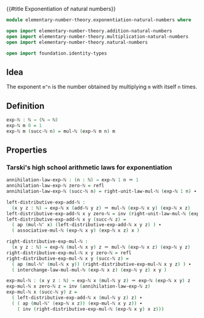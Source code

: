 {{#title  Exponentiation of natural numbers}}

```agda
module elementary-number-theory.exponentiation-natural-numbers where

open import elementary-number-theory.addition-natural-numbers
open import elementary-number-theory.multiplication-natural-numbers
open import elementary-number-theory.natural-numbers

open import foundation.identity-types
```

## Idea

The exponent `m^n` is the number obtained by multiplying `m` with itself `n` times.

## Definition

```agda
exp-ℕ : ℕ → (ℕ → ℕ)
exp-ℕ m 0 = 1
exp-ℕ m (succ-ℕ n) = mul-ℕ (exp-ℕ m n) m
```

## Properties

### Tarski's high school arithmetic laws for exponentiation

```agda
annihilation-law-exp-ℕ : (n : ℕ) → exp-ℕ 1 n ＝ 1
annihilation-law-exp-ℕ zero-ℕ = refl
annihilation-law-exp-ℕ (succ-ℕ n) = right-unit-law-mul-ℕ (exp-ℕ 1 n) ∙ annihilation-law-exp-ℕ n

left-distributive-exp-add-ℕ :
  (x y z : ℕ) → exp-ℕ x (add-ℕ y z) ＝ mul-ℕ (exp-ℕ x y) (exp-ℕ x z)
left-distributive-exp-add-ℕ x y zero-ℕ = inv (right-unit-law-mul-ℕ (exp-ℕ x y))
left-distributive-exp-add-ℕ x y (succ-ℕ z) =
  ( ap (mul-ℕ' x) (left-distributive-exp-add-ℕ x y z) ) ∙
  ( associative-mul-ℕ (exp-ℕ x y) (exp-ℕ x z) x )

right-distributive-exp-mul-ℕ :
  (x y z : ℕ) → exp-ℕ (mul-ℕ x y) z ＝ mul-ℕ (exp-ℕ x z) (exp-ℕ y z)
right-distributive-exp-mul-ℕ x y zero-ℕ = refl
right-distributive-exp-mul-ℕ x y (succ-ℕ z) =
  ( ap (mul-ℕ' (mul-ℕ x y)) (right-distributive-exp-mul-ℕ x y z) ) ∙
  ( interchange-law-mul-mul-ℕ (exp-ℕ x z) (exp-ℕ y z) x y )

exp-mul-ℕ : (x y z : ℕ) → exp-ℕ x (mul-ℕ y z) ＝ exp-ℕ (exp-ℕ x y) z
exp-mul-ℕ x zero-ℕ z = inv (annihilation-law-exp-ℕ z)
exp-mul-ℕ x (succ-ℕ y) z =
  ( left-distributive-exp-add-ℕ x (mul-ℕ y z) z) ∙
  ( ( ap (mul-ℕ' (exp-ℕ x z)) (exp-mul-ℕ x y z)) ∙
    ( inv (right-distributive-exp-mul-ℕ (exp-ℕ x y) x z)))
```
